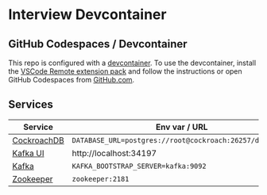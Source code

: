 # Interview Devcontainer

## GitHub Codespaces / Devcontainer

This repo is configured with a [devcontainer][]. To use the devcontainer, install
the [VSCode Remote extension pack][vscode-remote] and follow the instructions or
open GitHub Codespaces from [GitHub.com][github].

## Services

| Service                    | Env var / URL                                            |
| -------------------------- | -------------------------------------------------------- |
| [CockroachDB][cockroachdb] | `DATABASE_URL=postgres://root@cockroach:26257/defaultdb` |
| [Kafka UI][kafka-ui]       | http://localhost:34197                                   |
| [Kafka][kafka]             | `KAFKA_BOOTSTRAP_SERVER=kafka:9092`                      |
| [Zookeeper][zookeeper]     | `zookeeper:2181`                                         |

[cockroachdb]: https://www.cockroachlabs.com
[devcontainer]: https://containers.dev
[github]: https://github.com
[kafka-ui]: https://github.com/provectus/kafka-ui
[kafka]: https://kafka.apache.org
[vscode-remote]: https://marketplace.visualstudio.com/items?itemName=ms-vscode-remote.vscode-remote-extensionpack
[zookeeper]: https://zookeeper.apache.org

